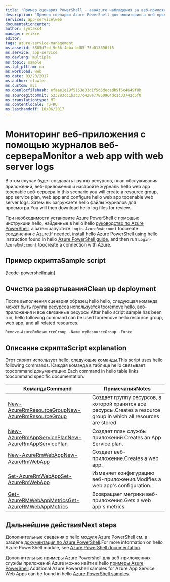 ```yaml
---
title: "Пример сценария PowerShell - aaaAzure наблюдения за веб-приложения в журналы веб-сервера | Документы Microsoft"
description: "Пример сценария Azure PowerShell для мониторинга веб-приложения с помощью журналов веб-сервера."
services: app-service\web
documentationcenter: 
author: syntaxc4
manager: erikre
editor: 
tags: azure-service-management
ms.assetid: 5805d7cd-9e56-4eba-bd85-75b013690ff5
ms.service: app-service
ms.devlang: multiple
ms.topic: sample
ms.tgt_pltfrm: na
ms.workload: web
ms.date: 03/20/2017
ms.author: cfowler
ms.custom: mvc
ms.openlocfilehash: efaae1e19f5153e33d1f5d5decadb9f6c4649f8b
ms.sourcegitcommit: 523283cc1b3c37c428e77850964dc1c33742c5f0
ms.translationtype: MT
ms.contentlocale: ru-RU
ms.lasthandoff: 10/06/2017
---
```

# <a name="monitor-a-web-app-with-web-server-logs"></a><span data-ttu-id="3d8c4-103">Мониторинг веб-приложения с помощью журналов веб-сервера</span><span class="sxs-lookup"><span data-stu-id="3d8c4-103">Monitor a web app with web server logs</span></span>

<span data-ttu-id="3d8c4-104">В этом случае будет создавать группы ресурсов, план обслуживания приложений, веб-приложения и настройте журналы hello web app tooenable веб-сервера.</span><span class="sxs-lookup"><span data-stu-id="3d8c4-104">In this scenario you will create a resource group, app service plan, web app and configure hello web app tooenable web server logs.</span></span> <span data-ttu-id="3d8c4-105">Затем вы загружаете hello файлы журналов для просмотра.</span><span class="sxs-lookup"><span data-stu-id="3d8c4-105">You will then download hello log files for review.</span></span>

<span data-ttu-id="3d8c4-106">При необходимости установите Azure PowerShell с помощью инструкции hello, найденные в hello hello [руководство по Azure PowerShell](/powershell/azure/overview), а затем запустите `Login-AzureRmAccount` toocreate соединения с Azure.</span><span class="sxs-lookup"><span data-stu-id="3d8c4-106">If needed, install hello Azure PowerShell using hello instruction found in hello [Azure PowerShell guide](/powershell/azure/overview), and then run `Login-AzureRmAccount` toocreate a connection with Azure.</span></span>

## <a name="sample-script"></a><span data-ttu-id="3d8c4-107">Пример скрипта</span><span class="sxs-lookup"><span data-stu-id="3d8c4-107">Sample script</span></span>

[!code-powershell[main](../../../powershell_scripts/app-service/monitor-with-logs/monitor-with-logs.ps1 "Monitor a web app with web server logs")]

## <a name="clean-up-deployment"></a><span data-ttu-id="3d8c4-108">Очистка развертывания</span><span class="sxs-lookup"><span data-stu-id="3d8c4-108">Clean up deployment</span></span> 

<span data-ttu-id="3d8c4-109">После выполнения сценария образец hello hello, следующая команда может быть группа ресурсов используется tooremove hello, веб-приложения и все связанные ресурсы.</span><span class="sxs-lookup"><span data-stu-id="3d8c4-109">After hello script sample has been run, hello following command can be used tooremove hello resource group, web app, and all related resources.</span></span>

```powershell
Remove-AzureRmResourceGroup -Name myResourceGroup -Force
```

## <a name="script-explanation"></a><span data-ttu-id="3d8c4-110">Описание скрипта</span><span class="sxs-lookup"><span data-stu-id="3d8c4-110">Script explanation</span></span>

<span data-ttu-id="3d8c4-111">Этот скрипт использует hello, следующие команды.</span><span class="sxs-lookup"><span data-stu-id="3d8c4-111">This script uses hello following commands.</span></span> <span data-ttu-id="3d8c4-112">Каждая команда в таблице hello связывает toocommand документацию.</span><span class="sxs-lookup"><span data-stu-id="3d8c4-112">Each command in hello table links toocommand specific documentation.</span></span>

| <span data-ttu-id="3d8c4-113">Команда</span><span class="sxs-lookup"><span data-stu-id="3d8c4-113">Command</span></span> | <span data-ttu-id="3d8c4-114">Примечания</span><span class="sxs-lookup"><span data-stu-id="3d8c4-114">Notes</span></span> |
|---|---|
| [<span data-ttu-id="3d8c4-115">New-AzureRmResourceGroup</span><span class="sxs-lookup"><span data-stu-id="3d8c4-115">New-AzureRmResourceGroup</span></span>](/powershell/module/azurerm.resources/new-azurermresourcegroup) | <span data-ttu-id="3d8c4-116">Создает группу ресурсов, в которой хранятся все ресурсы.</span><span class="sxs-lookup"><span data-stu-id="3d8c4-116">Creates a resource group in which all resources are stored.</span></span> |
| [<span data-ttu-id="3d8c4-117">New-AzureRmAppServicePlan</span><span class="sxs-lookup"><span data-stu-id="3d8c4-117">New-AzureRmAppServicePlan</span></span>](/powershell/module/azurerm.websites/new-azurermappserviceplan) | <span data-ttu-id="3d8c4-118">Создает план службы приложений.</span><span class="sxs-lookup"><span data-stu-id="3d8c4-118">Creates an App Service plan.</span></span> |
| [<span data-ttu-id="3d8c4-119">New-AzureRmWebApp</span><span class="sxs-lookup"><span data-stu-id="3d8c4-119">New-AzureRmWebApp</span></span>](/powershell/module/azurerm.websites/new-azurermwebapp) | <span data-ttu-id="3d8c4-120">Создает веб-приложение.</span><span class="sxs-lookup"><span data-stu-id="3d8c4-120">Creates a web app.</span></span> |
| [<span data-ttu-id="3d8c4-121">Set-AzureRmWebApp</span><span class="sxs-lookup"><span data-stu-id="3d8c4-121">Set-AzureRmWebApp</span></span>](/powershell/module/azurerm.websites/set-azurermwebapp) | <span data-ttu-id="3d8c4-122">Изменяет конфигурацию веб-приложения.</span><span class="sxs-lookup"><span data-stu-id="3d8c4-122">Modifies a web app's configuration.</span></span> |
| [<span data-ttu-id="3d8c4-123">Get-AzureRMWebAppMetrics</span><span class="sxs-lookup"><span data-stu-id="3d8c4-123">Get-AzureRMWebAppMetrics</span></span>](/powershell/module/azurerm.websites/get-azurermwebappmetrics) | <span data-ttu-id="3d8c4-124">Возвращает метрики веб-приложения.</span><span class="sxs-lookup"><span data-stu-id="3d8c4-124">Gets a web app's metrics.</span></span> |

## <a name="next-steps"></a><span data-ttu-id="3d8c4-125">Дальнейшие действия</span><span class="sxs-lookup"><span data-stu-id="3d8c4-125">Next steps</span></span>

<span data-ttu-id="3d8c4-126">Дополнительные сведения о hello модуля Azure PowerShell см. в разделе [документация по Azure PowerShell](/powershell/azure/overview).</span><span class="sxs-lookup"><span data-stu-id="3d8c4-126">For more information on hello Azure PowerShell module, see [Azure PowerShell documentation](/powershell/azure/overview).</span></span>

<span data-ttu-id="3d8c4-127">Дополнительные примеры Azure Powershell для веб-приложениях службы приложений Azure можно найти в hello [примеры Azure PowerShell](../app-service-powershell-samples.md).</span><span class="sxs-lookup"><span data-stu-id="3d8c4-127">Additional Azure Powershell samples for Azure App Service Web Apps can be found in hello [Azure PowerShell samples](../app-service-powershell-samples.md).</span></span>

